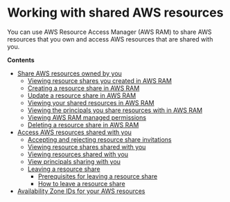 # Working with shared AWS resources<a name="working-with"></a>

You can use AWS Resource Access Manager \(AWS RAM\) to share AWS resources that you own and access AWS resources that are shared with you\.

**Contents**
+ [Share AWS resources owned by you](working-with-sharing.md)
  + [Viewing resource shares you created in AWS RAM](working-with-sharing-view-rs.md)
  + [Creating a resource share in AWS RAM](working-with-sharing-create.md)
  + [Update a resource share in AWS RAM](working-with-sharing-update.md)
  + [Viewing your shared resources in AWS RAM](working-with-sharing-view-sr.md)
  + [Viewing the principals you share resources with in AWS RAM](working-with-sharing-view-principals.md)
  + [Viewing AWS RAM managed permissions](working-with-sharing-view-permissions.md)
  + [Deleting a resource share in AWS RAM](working-with-sharing-delete.md)
+ [Access AWS resources shared with you](working-with-shared.md)
  + [Accepting and rejecting resource share invitations](working-with-shared-invitations.md)
  + [Viewing resource shares shared with you](working-with-shared-view-rs.md)
  + [Viewing resources shared with you](working-with-shared-view-sr.md)
  + [View principals sharing with you](working-with-shared-view-principals.md)
  + [Leaving a resource share](working-with-shared-leave.md)
    + [Prerequisites for leaving a resource share](working-with-shared-leave.md#working-with-shared-leave-prerequisites)
    + [How to leave a resource share](working-with-shared-leave.md#working-with-shared-leave-how-to-leave)
+ [Availability Zone IDs for your AWS resources](working-with-az-ids.md)